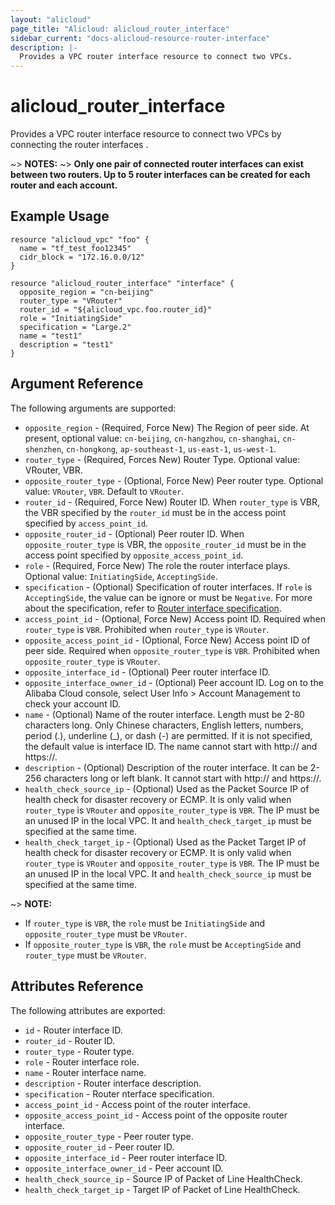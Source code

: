 ```yaml
---
layout: "alicloud"
page_title: "Alicloud: alicloud_router_interface"
sidebar_current: "docs-alicloud-resource-router-interface"
description: |-
  Provides a VPC router interface resource to connect two VPCs.
---
```


# alicloud\_router\_interface

Provides a VPC router interface resource to connect two VPCs by connecting the router interfaces .

~> **NOTES:**
~> **Only one pair of connected router interfaces can exist between two routers. Up to 5 router interfaces can be created for each router and each account.**

 

## Example Usage

```
resource "alicloud_vpc" "foo" {
  name = "tf_test_foo12345"
  cidr_block = "172.16.0.0/12"
}

resource "alicloud_router_interface" "interface" {
  opposite_region = "cn-beijing"
  router_type = "VRouter"
  router_id = "${alicloud_vpc.foo.router_id}"
  role = "InitiatingSide"
  specification = "Large.2"
  name = "test1"
  description = "test1"
}
```
## Argument Reference

The following arguments are supported:

* `opposite_region` - (Required, Force New) The Region of peer side. At present, optional value: `cn-beijing`, `cn-hangzhou`, `cn-shanghai`, `cn-shenzhen`, `cn-hongkong`, `ap-southeast-1`, `us-east-1`, `us-west-1`.
* `router_type` - (Required, Forces New) Router Type. Optional value: VRouter, VBR.
* `opposite_router_type` - (Optional, Force New) Peer router type. Optional value: `VRouter`, `VBR`. Default to `VRouter`.
* `router_id` - (Required, Force New) Router ID. When `router_type` is VBR, the VBR specified by the `router_id` must be in the access point specified by `access_point_id`.
* `opposite_router_id` - (Optional) Peer router ID. When `opposite_router_type` is VBR, the `opposite_router_id` must be in the access point specified by `opposite_access_point_id`.
* `role` - (Required, Force New) The role the router interface plays. Optional value: `InitiatingSide`, `AcceptingSide`.
* `specification` - (Optional) Specification of router interfaces. If `role` is `AcceptingSide`, the value can be ignore or must be `Negative`. For more about the specification, refer to [Router interface specification](https://www.alibabacloud.com/help/doc-detail/52415.htm?spm=a3c0i.o52412zh.b99.10.698e566fdVCfKD).
* `access_point_id` - (Optional, Force New) Access point ID. Required when `router_type` is `VBR`. Prohibited when `router_type` is `VRouter`.
* `opposite_access_point_id` - (Optional, Force New) Access point ID of peer side. Required when `opposite_router_type` is `VBR`. Prohibited when `opposite_router_type` is `VRouter`.
* `opposite_interface_id` - (Optional) Peer router interface ID.
* `opposite_interface_owner_id` - (Optional) Peer account ID. Log on to the Alibaba Cloud console, select User Info > Account Management to check your account ID.
* `name` - (Optional) Name of the router interface. Length must be 2-80 characters long. Only Chinese characters, English letters, numbers, period (.), underline (_), or dash (-) are permitted.
                                                    If it is not specified, the default value is interface ID. The name cannot start with http:// and https://.
* `description` - (Optional) Description of the router interface. It can be 2-256 characters long or left blank. It cannot start with http:// and https://.
* `health_check_source_ip` - (Optional) Used as the Packet Source IP of health check for disaster recovery or ECMP. It is only valid when `router_type` is `VRouter` and `opposite_router_type` is `VBR`. The IP must be an unused IP in the local VPC. It and `health_check_target_ip` must be specified at the same time.
* `health_check_target_ip` - (Optional) Used as the Packet Target IP of health check for disaster recovery or ECMP. It is only valid when `router_type` is `VRouter` and `opposite_router_type` is `VBR`. The IP must be an unused IP in the local VPC. It and `health_check_source_ip` must be specified at the same time.

~> **NOTE:**
* If `router_type` is `VBR`, the `role` must be `InitiatingSide` and `opposite_router_type` must be `VRouter`.
* If `opposite_router_type` is `VBR`, the `role` must be `AcceptingSide` and `router_type` must be `VRouter`.


## Attributes Reference

The following attributes are exported:

* `id` - Router interface ID.
* `router_id` - Router ID.
* `router_type` - Router type.
* `role` - Router interface role.
* `name` - Router interface name.
* `description` - Router interface description.
* `specification` - Router nterface specification.
* `access_point_id` - Access point of the router interface.
* `opposite_access_point_id` - Access point of the opposite router interface.
* `opposite_router_type` - Peer router type.
* `opposite_router_id` - Peer router ID.
* `opposite_interface_id` - Peer router interface ID.
* `opposite_interface_owner_id` - Peer account ID.
* `health_check_source_ip` - Source IP of Packet of Line HealthCheck.
* `health_check_target_ip` - Target IP of Packet of Line HealthCheck.

